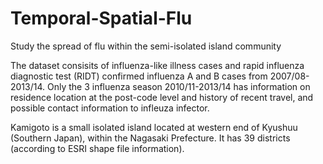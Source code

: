 # Temporal-Spatial-Flu
Study the spread of flu within the semi-isolated island community 

The dataset consisits of influenza-like illness cases and rapid influenza diagnostic test (RIDT) confirmed influenza A and B cases from 2007/08- 2013/14.
Only the 3 influenza season 2010/11-2013/14 has information on residence location at the post-code level and history of recent travel, and possible contact information to infleuza infector.


Kamigoto is a small isolated island located at western end of Kyushuu (Southern Japan), within the Nagasaki Prefecture. It has 39 districts (according to ESRI shape file information).



